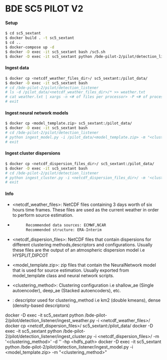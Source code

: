 # BDE SC5 PILOT V2

#### Setup
```sh
$ cd sc5_sextant
$ docker build . -t sc5_sextant
$ cd ..
$ docker-compose up -d
$ docker -D exec -it sc5_sextant bash /sc5.sh
$ docker -D exec -it sc5_sextant python /bde-pilot-2/pilot/detection_listener/dfs_init.py
```

#### Ingest data
```sh
$ docker cp <netcdf_weather_files_dir>/ sc5_sextant:/pilot_data/
$ docker -D exec -it sc5_sextant bash
# cd /bde-pilot-2/pilot/detection_listener
# ls -d /pilot_data/<netcdf_weather_files_dir>/* >> weather.txt
# cat weather.txt | xargs -n <# of files per processor> -P <# of processors> python ingest_weather.py
# exit
```
#### Ingest neural network models
```sh
$ docker cp <model_template.zip> sc5_sextant:/pilot_data/
$ docker -D exec -it sc5_sextant bash
# cd /bde-pilot-2/pilot/detection_listener
# python ingest_model.py -i /pilot_data/<model_template.zip> -m "<clustering/classification method>" -ht "<html_repr>"
# exit
```

#### Ingest cluster dispersions
```sh
$ docker cp <netcdf_dispersion_files_dir>/ sc5_sextant:/pilot_data/
$ docker -D exec -it sc5_sextant bash
# cd /bde-pilot-2/pilot/detection_listener
# python ingest_cluster.py -i <netcdf_dispersion_files_dir>/ -m '<clustering_method>' -d '<descriptor>' -hp <hdfs_path>
# exit
```

#### Info
- <netcdf_weather_files>: NetCDF files containing 3 days worth of six hours time frames. These files are used as the current weather in order to perform source estimation.
- ```sh
        Recommended data sources: ECMWF,NCAR
        Recommended structure: ERA-Interim
    ```
- <netcdf_dispersion_files>: NetCDF files that contain dispersions for different clustering methods,descriptors and configurations. Usually these files are the output of an atmospheric dispersion model i.e HYSPLIT,DIPCOT

- <model_template.zip>: zip files that contain the NeuralNetwork model that is used for source estimation. Usually exported from model_template class and neural network scripts.

- <clustering_method>: Clustering configuration i.e shallow_ae (Single autoencoder), deep_ae (Stacked autoencoders), etc.

- <descriptor>: descriptor used for clustering_method i.e km2 (double kmeans), dense (density-based descriptors)


docker -D exec -it sc5_sextant python /bde-pilot-2/pilot/detection_listener/ingest_weather.py -i <netcdf_weather_files>/
docker cp <netcdf_dispersion_files>/ sc5_sextant:/pilot_data/
docker -D exec -it sc5_sextant python /bde-pilot-2/pilot/detection_listener/ingest_cluster.py -i <netcdf_dispersion_files>/ -m '<clustering_method>' -d '<descriptor>' -hp <hdfs_path>
docker -D exec -it sc5_sextant python /bde-pilot-2/pilot/detection_listener/ingest_model.py -i <model_template.zip> -m "<clustering_method>"
